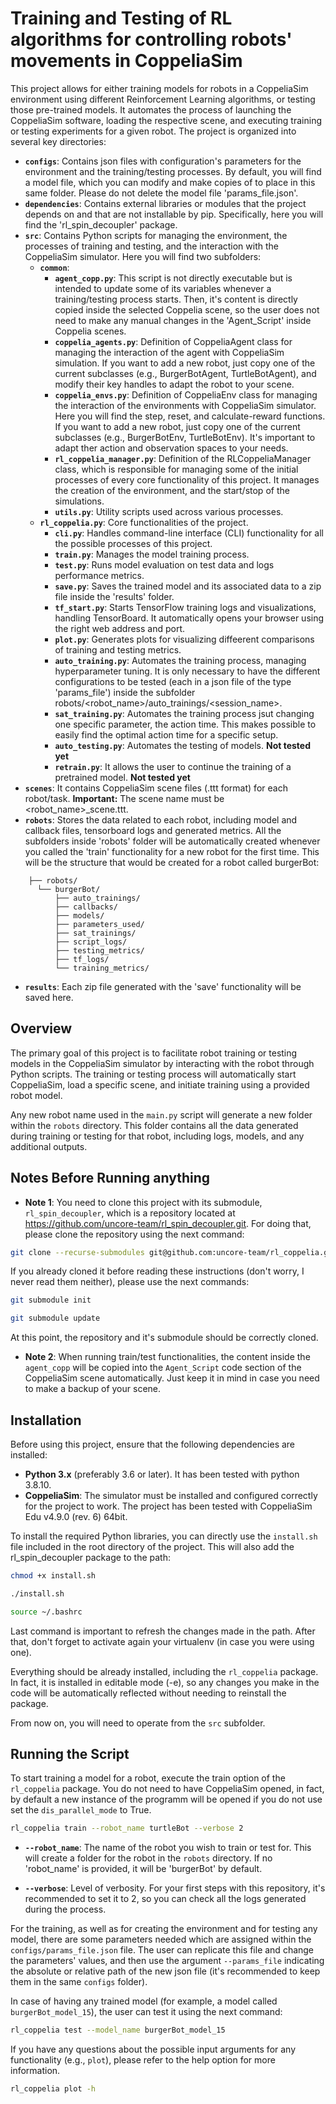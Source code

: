 # Training and Testing of RL algorithms for controlling robots' movements in CoppeliaSim

This project allows for either training models for robots in a CoppeliaSim environment using different Reinforcement Learning algorithms, or testing those pre-trained models. It automates the process of launching the CoppeliaSim software, loading the respective scene, and executing training or testing experiments for a given robot. The project is organized into several key directories:

- **`configs`**: Contains json files with configuration's parameters for the environment and the training/testing processes. By default, you will find a model file, which you can modify and make copies of to place in this same folder. Please do not delete the model file 'params_file.json'.
- **`dependencies`**: Contains external libraries or modules that the project depends on and that are not installable by pip. Specifically, here you will find the 'rl_spin_decoupler' package.
- **`src`**: Contains Python scripts for managing the environment, the processes of training and testing, and the interaction with the CoppeliaSim simulator. Here you will find two subfolders:
    - **`common`**: 
        - **`agent_copp.py`**: This script is not directly executable but is intended to update some of its variables whenever a training/testing process starts. Then, it's content is directly copied inside the selected Coppelia scene, so the user does not need to make any manual changes in the 'Agent_Script' inside Coppelia scenes.
        - **`coppelia_agents.py`**: Definition of CoppeliaAgent class for managing the interaction of the agent with CoppeliaSim simulation. If you want to add a new robot, just copy one of the current subclasses (e.g., BurgerBotAgent, TurtleBotAgent), and modify their key handles to adapt the robot to your scene.
        - **`coppelia_envs.py`**: Definition of CoppeliaEnv class for managing the interaction of the environments with CoppeliaSim simulator. Here you will find the step, reset, and calculate-reward functions. If you want to add a new robot, just copy one of the current subclasses (e.g., BurgerBotEnv, TurtleBotEnv). It's important to adapt ther action and observation spaces to your needs.
        - **`rl_coppelia_manager.py`**: Definition of the RLCoppeliaManager class, which is responsible for managing some of the initial processes of every core functionality of this project. It manages the creation of the environment, and the start/stop of the simulations.
        - **`utils.py`**: Utility scripts used across various processes. 
    - **`rl_coppelia.py`**: Core functionalities of the project.
        - **`cli.py`**: Handles command-line interface (CLI) functionality for all the possible processes of this project.
        - **`train.py`**: Manages the model training process.
        - **`test.py`**: Runs model evaluation on test data and logs performance metrics.
        - **`save.py`**: Saves the trained model and its associated data to a zip file inside the 'results' folder.
        - **`tf_start.py`**: Starts TensorFlow training logs and visualizations, handling TensorBoard. It automatically opens your browser using the right web address and port.
        - **`plot.py`**: Generates plots for visualizing diffeerent comparisons of training and testing metrics.
        - **`auto_training.py`**: Automates the training process, managing hyperparameter tuning. It is only necessary to have the different configurations to be tested (each in a json file of the type 'params_file') inside the subfolder robots/<robot_name>/auto_trainings/<session_name>.
        - **`sat_training.py`**: Automates the training process jsut changing one specific parameter, the action time. This makes possible to easily find the optimal action time for a specific setup.
        - **`auto_testing.py`**: Automates the testing of models. __Not tested yet__
        - **`retrain.py`**: It allows the user to continue the training of a pretrained model. __Not tested yet__
- **`scenes`**: It contains CoppeliaSim scene files (.ttt format) for each robot/task. __Important:__ The scene name must be <robot_name>_scene.ttt. 
- **`robots`**: Stores the data related to each robot, including model and callback files, tensorboard logs and generated metrics. All the subfolders inside 'robots' folder will be automatically created whenever you called the 'train' functionality for a new robot for the first time. This will be the structure that would be created for a robot called burgerBot:
```
    ├── robots/
      └── burgerBot/
          ├── auto_trainings/
          ├── callbacks/
          ├── models/
          ├── parameters_used/
          ├── sat_trainings/
          ├── script_logs/
          ├── testing_metrics/
          ├── tf_logs/
          └── training_metrics/
```
- **`results`**: Each zip file generated with the 'save' functionality will be saved here.

## Overview

The primary goal of this project is to facilitate robot training or testing models in the CoppeliaSim simulator by interacting with the robot through Python scripts. The training or testing process will automatically start CoppeliaSim, load a specific scene, and initiate training using a provided robot model.

Any new robot name used in the `main.py` script will generate a new folder within the `robots` directory. This folder contains all the data generated during training or testing for that robot, including logs, models, and any additional outputs.

## Notes Before Running anything

- **Note 1**: You need to clone this project with its submodule, `rl_spin_decoupler`, which is a repository located at https://github.com/uncore-team/rl_spin_decoupler.git. For doing that, please clone the repository using the next command:

```bash
git clone --recurse-submodules git@github.com:uncore-team/rl_coppelia.git
```

If you already cloned it before reading these instructions (don't worry, I never read them neither), please use the next commands:

```bash
git submodule init
```

```bash
git submodule update
```

At this point, the repository and it's submodule should be correctly cloned.

- **Note 2**: When running train/test functionalities, the content inside the `agent_copp` will be copied into the `Agent_Script` code section of the CoppeliaSim scene automatically. Just keep it in mind in case you need to make a backup of your scene.

## Installation

Before using this project, ensure that the following dependencies are installed:

- **Python 3.x** (preferably 3.6 or later). It has been tested with python 3.8.10.
- **CoppeliaSim**: The simulator must be installed and configured correctly for the project to work. The project has been tested with CoppeliaSim Edu v4.9.0 (rev. 6) 64bit.

To install the required Python libraries, you can directly use the `install.sh` file included in the root directory of the project. This will also add the rl_spin_decoupler package to the path:

```bash
chmod +x install.sh
```

```bash
./install.sh
```

```bash
source ~/.bashrc
```

Last command is important to refresh the changes made in the path. After that, don't forget to activate again your virtualenv (in case you were using one).

Everything should be already installed, including the `rl_coppelia` package. In fact, it is installed in editable mode (-e), so any changes you make in the code will be automatically reflected without needing to reinstall the package.

From now on, you will need to operate from the `src` subfolder.

## Running the Script

To start training a model for a robot, execute the train option of the `rl_coppelia` package. You do not need to have CoppeliaSim opened, in fact, by default a new instance of the programm will be opened if you do not use set the `dis_parallel_mode` to True. 

```bash
rl_coppelia train --robot_name turtleBot --verbose 2
```

- **`--robot_name`**: The name of the robot you wish to train or test for. This will create a folder for the robot in the `robots` directory. If no 'robot_name' is provided, it will be 'burgerBot' by default.

- **`--verbose`**: Level of verbosity. For your first steps with this repository, it's recommended to set it to 2, so you can check all the logs generated during the process.

For the training, as well as for creating the environment and for testing any model, there are some parameters needed which are assigned within the `configs/params_file.json` file. The user can replicate this file and change the parameters' values, and then use the argument `--params_file` indicating the absolute or relative path of the new json file (it's recommended to keep them in the same `configs` folder).

In case of having any trained model (for example, a model called `burgerBot_model_15`), the user can test it using the next command:

```bash
rl_coppelia test --model_name burgerBot_model_15
```

If you have any questions about the possible input arguments for any functionality (e.g., `plot`), please refer to the help option for more information.

```bash
rl_coppelia plot -h
```
